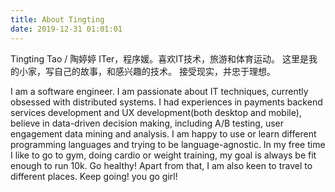 ```yaml
---
title: About Tingting
date: 2019-12-31 01:01:01
---
```


Tingting Tao / 陶婷婷
ITer，程序媛。喜欢IT技术，旅游和体育运动。
这里是我的小家，写自己的故事，和感兴趣的技术。
接受现实，并忠于理想。

I am a software engineer.
I am passionate about IT techniques, currently obsessed with distributed systems. I had experiences in payments backend services development and UX development(both desktop and mobile), believe in data-driven decision making, including A/B testing, user engagement data mining and analysis. I am happy to use or learn different programming languages and trying to be language-agnostic.
In my free time I like to go to gym, doing cardio or weight training, my goal is always be fit enough to run 10k. Go healthy!
Apart from that, I am also keen to travel to different places.
Keep going! you go girl!
